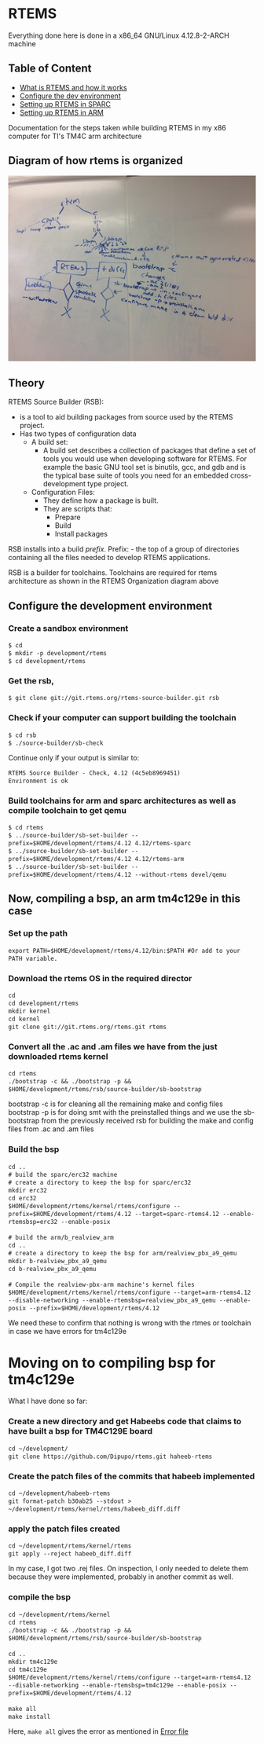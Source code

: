 # RTEMS
Everything done here is done in a x86_64 GNU/Linux 4.12.8-2-ARCH machine

## Table of Content
- [What is RTEMS and how it works](Topics/#theory)
- [Configure the dev environment](Topics/#configure-the-development-environment)
- [Setting up RTEMS in SPARC](Topics/set_rtems_for_sparc)
- [Setting up RTEMS in ARM](Topics/set_rtems_for_arm)

Documentation for the steps taken while building RTEMS in my x86 computer for TI's TM4C arm architecture 

## Diagram of how rtems is organized
![RTEMS Organization](Topics/images/architecture_diagram_dr_bloom_office_hours.jpg)

## Theory
RTEMS Source Builder (RSB): 
- is a tool to aid building packages from source used by the RTEMS project.
- Has two types of configuration data
    - A build set:
        -  A build set describes a collection of packages that define a set of
           tools you would use when developing software for RTEMS. For example
           the basic GNU tool set is binutils, gcc, and gdb and is the typical
           base suite of tools you need for an embedded cross-development type
           project. 
    - Configuration Files:
        - They define how a package is built.
        - They are scripts that: 
            - Prepare
            - Build
            - Install
            packages

RSB installs into a build *prefix*.
Prefix: 
    - the top of a group of directories containing all the files needed to develop RTEMS applications. 

RSB is a builder for toolchains. Toolchains are required for rtems architecture as shown in the RTEMS Organization diagram above

## Configure the development environment
### Create a sandbox environment
```
$ cd
$ mkdir -p development/rtems
$ cd development/rtems
```

### Get the rsb, 
```
$ git clone git://git.rtems.org/rtems-source-builder.git rsb
```

### Check if your computer can support building the toolchain
```
$ cd rsb
$ ./source-builder/sb-check
```
Continue only if your output is similar to:
```
RTEMS Source Builder - Check, 4.12 (4c5eb8969451)
Environment is ok
```
### Build toolchains for arm and sparc architectures as well as compile toolchain to get qemu
```
$ cd rtems
$ ../source-builder/sb-set-builder --prefix=$HOME/development/rtems/4.12 4.12/rtems-sparc
$ ../source-builder/sb-set-builder --prefix=$HOME/development/rtems/4.12 4.12/rtems-arm
$ ../source-builder/sb-set-builder --prefix=$HOME/development/rtems/4.12 --without-rtems devel/qemu
```
## Now, compiling a bsp, an arm tm4c129e in this case

### Set up the path
```
export PATH=$HOME/development/rtems/4.12/bin:$PATH #Or add to your PATH variable.
```
### Download the rtems OS in the required director
```
cd
cd development/rtems
mkdir kernel
cd kernel
git clone git://git.rtems.org/rtems.git rtems
```
### Convert all the .ac and .am files we have from the just downloaded rtems kernel 
```
cd rtems
./bootstrap -c && ./bootstrap -p && $HOME/development/rtems/rsb/source-builder/sb-bootstrap
```
bootstrap -c is for cleaning all the remaining make and config files
bootstrap -p is for doing smt with the preinstalled things
and we use the sb-bootstrap from the previously received rsb for building the make and config files from .ac and .am files

### Build the bsp
```
cd ..
# build the sparc/erc32 machine
# create a directory to keep the bsp for sparc/erc32
mkdir erc32
cd erc32
$HOME/development/rtems/kernel/rtems/configure --prefix=$HOME/development/rtems/4.12 --target=sparc-rtems4.12 --enable-rtemsbsp=erc32 --enable-posix

# build the arm/b_realview_arm
cd ..
# create a directory to keep the bsp for arm/realview_pbx_a9_qemu
mkdir b-realview_pbx_a9_qemu
cd b-realview_pbx_a9_qemu

# Compile the realview-pbx-arm machine's kernel files
$HOME/development/rtems/kernel/rtems/configure --target=arm-rtems4.12 --disable-networking --enable-rtemsbsp=realview_pbx_a9_qemu --enable-posix --prefix=$HOME/development/rtems/4.12
```
We need these to confirm that nothing is wrong with the rtmes or toolchain in case we have errors for tm4c129e

# Moving on to compiling bsp for tm4c129e
What I have done so far:

### Create a new directory and get Habeebs code that claims to have built a bsp for TM4C129E board
```
cd ~/development/
git clone https://github.com/Dipupo/rtems.git haheeb-rtems
```

### Create the patch files of the commits that habeeb implemented
```
cd ~/development/habeeb-rtems
git format-patch b30ab25 --stdout > ~/development/rtems/kernel/rtems/habeeb_diff.diff
```
### apply the patch files created
```
cd ~/development/rtems/kernel/rtems
git apply --reject habeeb_diff.diff
```

In my case, I got two .rej files. On inspection, I only needed to delete them because they were implemented, probably in another commit as well.

### compile the bsp
```
cd ~/development/rtems/kernel
cd rtems
./bootstrap -c && ./bootstrap -p && $HOME/development/rtems/rsb/source-builder/sb-bootstrap

cd ..
mkdir tm4c129e
cd tm4c129e
$HOME/development/rtems/kernel/rtems/configure --target=arm-rtems4.12 --disable-networking --enable-rtemsbsp=tm4c129e --enable-posix --prefix=$HOME/development/rtems/4.12

make all
make install
```
Here, ```make all``` gives the error as mentioned in [Error file](https://github.com/sammanthp007/build-rtems-documentation/blob/master/make%20error%20tm4c129e)

